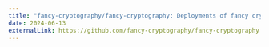 ```yaml
---
title: "fancy-cryptography/fancy-cryptography: Deployments of fancy cryptography"
date: 2024-06-13
externalLink: https://github.com/fancy-cryptography/fancy-cryptography
---
```


